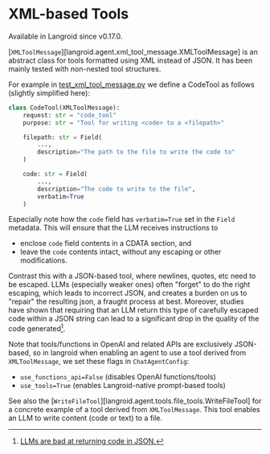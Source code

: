 # XML-based Tools

Available in Langroid since v0.17.0.

[`XMLToolMessage`][langroid.agent.xml_tool_message.XMLToolMessage] is 
an abstract class for tools formatted using XML instead of JSON.
It has been mainly tested with non-nested tool structures.

For example in [test_xml_tool_message.py](https://github.com/langroid/langroid/blob/main/tests/main/test_xml_tool_message.py)
we define a CodeTool as follows (slightly simplified here):

```python
class CodeTool(XMLToolMessage):
    request: str = "code_tool"
    purpose: str = "Tool for writing <code> to a <filepath>"

    filepath: str = Field(
        ..., 
        description="The path to the file to write the code to"
    )

    code: str = Field(
        ..., 
        description="The code to write to the file", 
        verbatim=True
    )
```

Especially note how the `code` field has `verbatim=True` set in the `Field`
metadata. This will ensure that the LLM receives instructions to 

- enclose `code` field contents in a CDATA section, and 
- leave the `code` contents intact, without any escaping or other modifications.

Contrast this with a JSON-based tool, where newlines, quotes, etc
need to be escaped. LLMs (especially weaker ones) often "forget" to do the right 
escaping, which leads to incorrect JSON, and creates a burden on us to "repair" the
resulting json, a fraught process at best. Moreover, studies have shown that
requiring that an LLM return this type of carefully escaped code
within a JSON string can lead to a significant drop in the quality of the code
generated[^1].

[^1]: [LLMs are bad at returning code in JSON.](https://aider.chat/2024/08/14/code-in-json.html)


Note that tools/functions in OpenAI and related APIs are exclusively JSON-based, 
so in langroid when enabling an agent to use a tool derived from `XMLToolMessage`, 
we set these flags in `ChatAgentConfig`:

- `use_functions_api=False` (disables OpenAI functions/tools)
- `use_tools=True` (enables Langroid-native prompt-based tools)


See also the [`WriteFileTool`][langroid.agent.tools.file_tools.WriteFileTool] for a 
concrete example of a tool derived from `XMLToolMessage`. This tool enables an 
LLM to write content (code or text) to a file.




